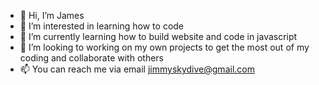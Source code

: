 - 👋 Hi, I’m James
- 👀 I’m interested in learning how to code
- 🌱 I’m currently learning how to build website and code in javascript
- 💞️ I’m looking to working on my own projects to get the most out of my coding and collaborate with others
- 📫 You can reach me via email jimmyskydive@gmail.com

